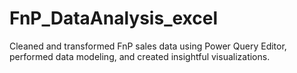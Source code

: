 # FnP_DataAnalysis_excel
Cleaned and transformed FnP sales data using Power Query Editor, performed data modeling, and created insightful visualizations.
